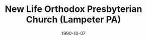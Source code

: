 ---
date: &id001 1990-10-07
end_date: null
location:
  address: null
  city: Lampeter
  state: PA
minister:
- end: 1993-01-01
  name: Laurence Vail
  start: 1990-10-07
  type: Pastor
- end: 1996-01-01
  name: James Day
  start: 1993-01-01
  type: Pastor
ministers:
- Laurence Vail
- James Day
name: New Life Orthodox Presbyterian Church
names: null
origination_date: *id001
raw_data: "PA Lampeter\n\nNew Life Orthodox Presbyterian Church  (October 7, 1990\u2013\
  February 2, 2008)\nPastors: Laurence Vail, 1990\u201393\nJames Day, 1993\u201396"
received_from: null
states:
- PA
status:
  active: false
  end_date: 2008-02-02
  reason: null
  received_from: null
  withdrawal_to: null
title: New Life Orthodox Presbyterian Church (Lampeter PA)
year_established:
- 1990

---